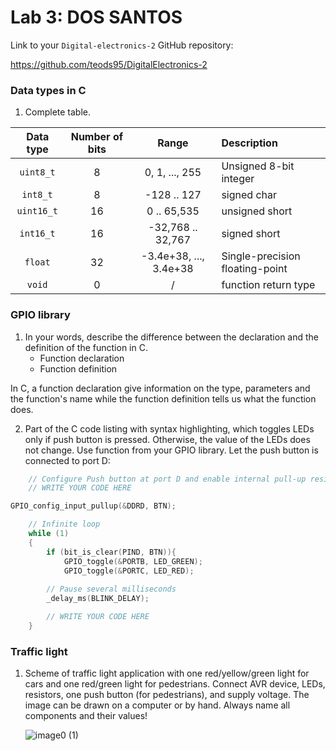 # Lab 3: DOS SANTOS

Link to your `Digital-electronics-2` GitHub repository:

   https://github.com/teods95/DigitalElectronics-2


### Data types in C

1. Complete table.

| **Data type** | **Number of bits** | **Range** | **Description** |
| :-: | :-: | :-: | :-- | 
| `uint8_t`  | 8 | 0, 1, ..., 255 | Unsigned 8-bit integer |
| `int8_t`   | 8 | -128 .. 127 | signed char |
| `uint16_t` | 16 | 0 .. 65,535 | unsigned short |
| `int16_t`  | 16 | -32,768 .. 32,767 | signed short |
| `float`    | 32 | -3.4e+38, ..., 3.4e+38 | Single-precision floating-point |
| `void`     | 0 | / | function return type |


### GPIO library

1. In your words, describe the difference between the declaration and the definition of the function in C.
   * Function declaration
   * Function definition

In C, a function declaration give information on the type, parameters and the function's name while the function definition tells us what the function does.

2. Part of the C code listing with syntax highlighting, which toggles LEDs only if push button is pressed. Otherwise, the value of the LEDs does not change. Use function from your GPIO library. Let the push button is connected to port D:

```c
    // Configure Push button at port D and enable internal pull-up resistor
    // WRITE YOUR CODE HERE

GPIO_config_input_pullup(&DDRD, BTN);

    // Infinite loop
    while (1)
    {
        if (bit_is_clear(PIND, BTN)){
            GPIO_toggle(&PORTB, LED_GREEN);
            GPIO_toggle(&PORTC, LED_RED);
        
        // Pause several milliseconds
        _delay_ms(BLINK_DELAY);

        // WRITE YOUR CODE HERE
    }
```


### Traffic light

1. Scheme of traffic light application with one red/yellow/green light for cars and one red/green light for pedestrians. Connect AVR device, LEDs, resistors, one push button (for pedestrians), and supply voltage. The image can be drawn on a computer or by hand. Always name all components and their values!

   ![image0 (1)](https://user-images.githubusercontent.com/60385716/146589951-7723245f-ecb4-4bc2-be90-c786c8441fe1.jpeg)

